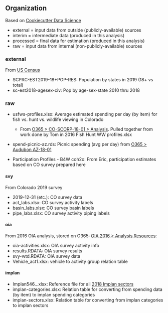 
## Organization

Based on [Cookiecutter Data Science](https://drivendata.github.io/cookiecutter-data-science/#directory-structure)

- external = input data from outside (publicly-available) sources
- interim = intermediate data (produced in this analysis)
- processed = final data for estimation (produced in this analysis)
- raw = input data from internal (non-publicly-available) sources

### external

From [US Census](https://www.census.gov/data/tables/time-series/demo/popest/2010s-state-detail.html#par_textimage_785300169) 

- SCPRC-EST2019-18+POP-RES: Population by states in 2019 (18+ vs total)
- sc-est2018-agesex-civ: Pop by age-sex-state 2010 thru 2018

### raw

- usfws-profiles.xlsx: Average estimated spending per day (by item) for fish vs. hunt vs. wildlife viewing in Colorado
    + From [O365 > CO-SCORP-18-01 > Analysis](https://southwickassociatesinc.sharepoint.com/:f:/s/co-scorp-18-01/EhKdG4KGp6NMtyy9KvFw5m4B9PnrF-POwxoBCp9o1z-4xg?e=lUwfPU). Pulled together from work done by Tom in 2016 Fish Hunt WW profiles.xlsx
    
- spend-picnic-az.rds: Picnic spending  (avg per day) from [O365 > Audubon AZ-18-01](https://southwickassociatesinc.sharepoint.com/sites/AudubonAZ-18-01/Shared%20Documents/Forms/AllItems.aspx)

- Participation Profiles - B4W coh2o: From Eric, participation estimates based on CO survey prepared here

#### svy

From Colorado 2019 survey

- 2019-12-31 (etc.): CO survey data
- act_labs.xlsx: CO survey activity labels
- basin_labs.xlsx: CO survey basin labels
- pipe_labs.xlsx: CO survey activity piping labels

#### oia

From 2016 OIA analysis, stored on O365: [OIA 2016 > Analysis Resources](https://southwickassociatesinc.sharepoint.com/:w:/s/oia2016-001recreationeconreport/EdZ4EMXUfXtKsEurnqCqlbcBbxarVPTtLkyCNiYti18vUA?e=zvmc87):

- oia-activities.xlsx: OIA survey activity info
- results.RDATA: OIA survey results
- svy-wtd.RDATA: OIA survey data
- Vehicle_act1.xlsx: vehicle to activity group relation table

#### implan

- Implan546...xlsx: Reference file for all [2018 Implan sectors](https://implanhelp.zendesk.com/hc/en-us/articles/360034895094-BEA-Benchmark-The-New-546-Sectoring-Scheme)
- implan-categories.xlsx: Relation table for converting from spending data (by item) to implan spending categories
- implan-sectors.xlsx: Relation table for converting from implan categories to implan sectors
